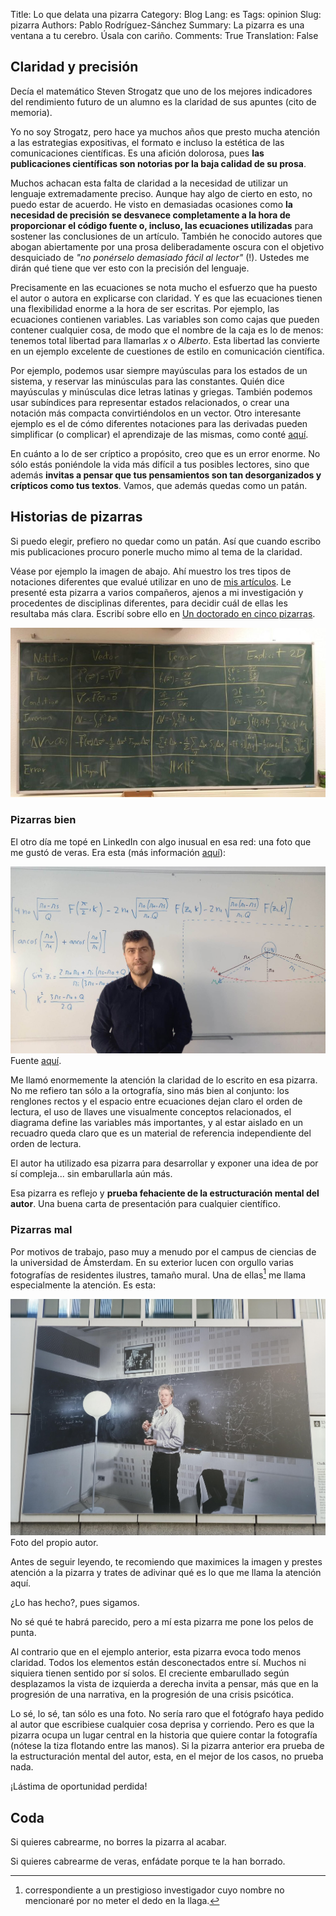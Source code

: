Title: Lo que delata una pizarra
Category: Blog
Lang: es
Tags: opinion
Slug: pizarra
Authors: Pablo Rodríguez-Sánchez
Summary: La pizarra es una ventana a tu cerebro. Úsala con cariño.
Comments: True
Translation: False

## Claridad y precisión
Decía el matemático Steven Strogatz que uno de los mejores indicadores del rendimiento futuro de un alumno es la claridad de sus apuntes (cito de memoria).

Yo no soy Strogatz, pero hace ya muchos años que presto mucha atención a las estrategias expositivas, el formato e incluso la estética de las comunicaciones científicas.
Es una afición dolorosa, pues **las publicaciones científicas son notorias por la baja calidad de su prosa**.

Muchos achacan esta falta de claridad a la necesidad de utilizar un lenguaje extremadamente preciso.
Aunque hay algo de cierto en esto, no puedo estar de acuerdo.
He visto en demasiadas ocasiones como **la necesidad de precisión se desvanece completamente a la hora de proporcionar el código fuente o, incluso, las ecuaciones utilizadas** para sostener las conclusiones de un artículo.
También he conocido autores que abogan abiertamente por una prosa deliberadamente oscura con el objetivo desquiciado de _"no ponérselo demasiado fácil al lector"_ (!).
Ustedes me dirán qué tiene que ver esto con la precisión del lenguaje.

Precisamente en las ecuaciones se nota mucho el esfuerzo que ha puesto el autor o autora en explicarse con claridad.
Y es que las ecuaciones tienen una flexibilidad enorme a la hora de ser escritas.
Por ejemplo, las ecuaciones contienen variables.
Las variables son como cajas que pueden contener cualquier cosa, de modo que el nombre de la caja es lo de menos: tenemos total libertad para llamarlas $x$ o $Alberto$.
Esta libertad las convierte en un ejemplo excelente de cuestiones de estilo en comunicación científica.

Por ejemplo, podemos usar siempre mayúsculas para los estados de un sistema, y reservar las minúsculas para las constantes.
Quién dice mayúsculas y minúsculas dice letras latinas y griegas.
También podemos usar subíndices para representar estados relacionados, o crear una notación más compacta convirtiéndolos en un vector.
Otro interesante ejemplo es el de cómo diferentes notaciones para las derivadas pueden simplificar (o complicar) el aprendizaje de las mismas, como conté [aquí](https://fuga.naukas.com/2016/03/10/derivadas-con-primas-o-diferenciales/).

En cuánto a lo de ser críptico a propósito, creo que es un error enorme.
No sólo estás poniéndole la vida más difícil a tus posibles lectores, sino que además **invitas a pensar que tus pensamientos son tan desorganizados y crípticos como tus textos**.
Vamos, que además quedas como un patán.

## Historias de pizarras
Si puedo elegir, prefiero no quedar como un patán.
Así que cuando escribo mis publicaciones procuro ponerle mucho mimo al tema de la claridad.

Véase por ejemplo la imagen de abajo.
Ahí muestro los tres tipos de notaciones diferentes que evalué utilizar en uno de [mis artículos](https://journals.plos.org/ploscompbiol/article?id=10.1371/journal.pcbi.1007788).
Le presenté esta pizarra a varios compañeros, ajenos a mi investigación y procedentes de disciplinas diferentes, para decidir cuál de ellas les resultaba más clara.
Escribí sobre ello en [Un doctorado en cinco pizarras](https://fuga.naukas.com/2021/03/03/un-doctorado-en-cinco-pizarras/).

![Una pizarra de mi doctorado](images/2025-02/pizarra-pablo.jpg)

### Pizarras bien
El otro día me topé en LinkedIn con algo inusual en esa red: una foto que me gustó de veras.
Era esta (más información [aquí](https://www.um.es/web/sala-prensa/-/el-profesor-%C3%B3scar-del-barco-desarrolla-una-nueva-ecuaci%C3%B3n-que-permitir%C3%A1-localizar-con-mayor-precisi%C3%B3n-astros-en-el-universo?utm_source=acortador&utm_medium=referral&utm_campaign=acortador_url&utm_id=ecuacion-oscarbarco)):

![Una pizarra particularmente clara de un investigador de Murcia](images/2025-02/pizarra-bien.jpeg)
Fuente [aquí](https://www.um.es/web/sala-prensa/-/el-profesor-%C3%B3scar-del-barco-desarrolla-una-nueva-ecuaci%C3%B3n-que-permitir%C3%A1-localizar-con-mayor-precisi%C3%B3n-astros-en-el-universo).

Me llamó enormemente la atención la claridad de lo escrito en esa pizarra.
No me refiero tan sólo a la ortografía, sino más bien al conjunto:
los renglones rectos y el espacio entre ecuaciones dejan claro el orden de lectura,
el uso de llaves une visualmente conceptos relacionados,
el diagrama define las variables más importantes,
y al estar aislado en un recuadro queda claro que es un material de referencia independiente del orden de lectura.

El autor ha utilizado esa pizarra para desarrollar y exponer una idea de por sí compleja... sin embarullarla aún más.

Esa pizarra es reflejo y **prueba fehaciente de la estructuración mental del autor**.
Una buena carta de presentación para cualquier científico.

### Pizarras mal
Por motivos de trabajo, paso muy a menudo por el campus de ciencias de la universidad de Ámsterdam.
En su exterior lucen con orgullo varias fotografías de residentes ilustres, tamaño mural.
Una de ellas[^1] me llama especialmente la atención.
Es esta:

![Una pizarra particularmente caótica de un investigador de prestigio internacional](images/2025-02/pizarra-mal.jpg)
Foto del propio autor.

Antes de seguir leyendo, te recomiendo que maximices la imagen y prestes atención a la pizarra y trates de adivinar qué es lo que me llama la atención aquí.

¿Lo has hecho?, pues sigamos.

No sé qué te habrá parecido, pero a mí esta pizarra me pone los pelos de punta.

Al contrario que en el ejemplo anterior, esta pizarra evoca todo menos claridad.
Todos los elementos están desconectados entre sí.
Muchos ni siquiera tienen sentido por sí solos.
El creciente embarullado según desplazamos la vista de izquierda a derecha invita a pensar, más que en la progresión de una narrativa, en la progresión de una crisis psicótica.

Lo sé, lo sé, tan sólo es una foto.
No sería raro que el fotógrafo haya pedido al autor que escribiese cualquier cosa deprisa y corriendo.
Pero es que la pizarra ocupa un lugar central en la historia que quiere contar la fotografía (nótese la tiza flotando entre las manos).
Si la pizarra anterior era prueba de la estructuración mental del autor, esta, en el mejor de los casos, no prueba nada.

¡Lástima de oportunidad perdida!

## Coda
Si quieres cabrearme, no borres la pizarra al acabar.

Si quieres cabrearme de veras, enfádate porque te la han borrado.

[^1]: correspondiente a un prestigioso investigador cuyo nombre no mencionaré por no meter el dedo en la llaga.